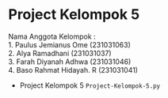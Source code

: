# Project Kelompok 5

<div> Nama Anggota Kelompok : <div>
<div> 1. Paulus Jemianus Ome (231031063) <div>
<div> 2. Alya Ramadhani (231031037) <div>
<div> 3. Farah Diyanah Adhwa (231031046) <div>
<div> 4. Baso Rahmat Hidayah. R (231031041) <div>

* Project Kelompok 5 `Project-Kelompok-5.py`
